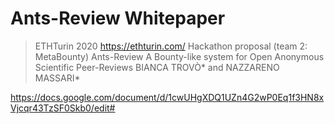 # Ants-Review Whitepaper

> ETHTurin 2020 https://ethturin.com/ Hackathon proposal (team 2: MetaBounty) 
Ants-Review
A Bounty-like system for Open Anonymous Scientific Peer-Reviews
BIANCA TROVÒ* and NAZZARENO MASSARI*

https://docs.google.com/document/d/1cwUHgXDQ1UZn4G2wP0Eq1f3HN8xVjcqr43TzSF0Skb0/edit#
